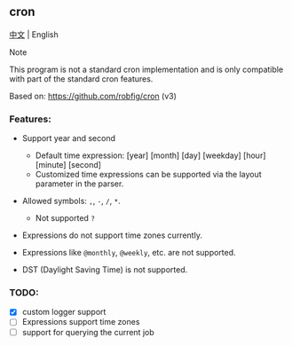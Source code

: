 ## cron

[中文](README.md) | English  

> [!NOTE]  
> This program is not a standard cron implementation and is only compatible with part of the standard cron features.  

Based on: https://github.com/robfig/cron (v3)  

### Features:  

- Support year and second
  - Default time expression: [year] [month] [day] [weekday] [hour] [minute] [second]  
  - Customized time expressions can be supported via the layout parameter in the parser.  

- Allowed symbols: `,`, `-`, `/`, `*`.  
  - Not supported `? `  

- Expressions do not support time zones currently.  

- Expressions like `@monthly`, `@weekly`, etc. are not supported.  

- DST (Daylight Saving Time) is not supported.  

### TODO:  

- [x] custom logger support  
- [ ] Expressions support time zones  
- [ ] support for querying the current job  
